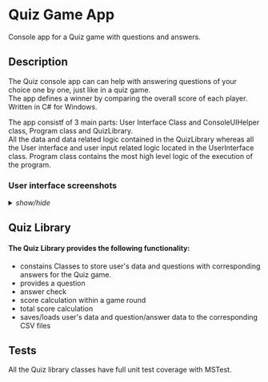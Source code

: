 # Quiz Game App
Console app for a Quiz game with questions and answers. 
## Description
<p>
The Quiz console app can can help with answering questions of your choice one by one, just like in a quiz game.<br>
The app defines a winner by comparing the overall score of each player.<br>
Written in C# for Windows.<br>
</p>
<p>
The app consistf of 3 main parts: User Interface Class and ConsoleUIHelper class, Program class and QuizLibrary.<br>
All the data and data related logic contained in the QuizLibrary whereas all the User interface and user input related logic located in the UserInterface class. Program class contains the most high level logic of the execution of the program.  
</p>


### **User interface screenshots**

<details>
  <summary><i>show/hide</i></summary>

<img src="welcome.png" alt="welcome.png" height="400"> <img src="mainmenu.png" alt="mainmenu.png" height="400">

</details>

## Quiz Library
#### The Quiz Library provides the following functionality:
- constains Classes to store user's data and questions with corresponding answers for the Quiz game.
- provides a question
- answer check
- score calculation within a game round
- total score calculation
- saves/loads user's data and question/answer data to the corresponding CSV files

## Tests
All the Quiz library classes have full unit test coverage with MSTest.
